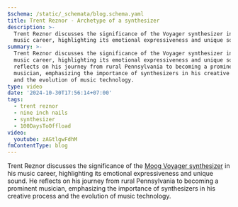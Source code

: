 ```yaml
---
$schema: /static/_schemata/blog.schema.yaml
title: Trent Reznor - Archetype of a synthesizer
description: >-
  Trent Reznor discusses the significance of the Voyager synthesizer in his
  music career, highlighting its emotional expressiveness and unique sound.
summary: >-
  Trent Reznor discusses the significance of the Voyager synthesizer in his
  music career, highlighting its emotional expressiveness and unique sound. He
  reflects on his journey from rural Pennsylvania to becoming a prominent
  musician, emphasizing the importance of synthesizers in his creative process
  and the evolution of music technology.
type: video
date: '2024-10-30T17:56:14+07:00'
tags:
  - trent reznor
  - nine inch nails
  - synthesizer
  - 100DaysToOffload
video:
  youtube: zAGtlgwFdhM
fmContentType: blog
---
```


Trent Reznor discusses the significance of the [Moog Voyager synthesizer](https://www.moogmusic.com/products/minimoog-voyager) in his music career, highlighting its emotional expressiveness and unique sound. He reflects on his journey from rural Pennsylvania to becoming a prominent musician, emphasizing the importance of synthesizers in his creative process and the evolution of music technology.
